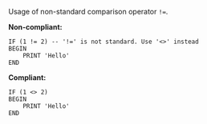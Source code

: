 Usage of non-standard comparison operator `!=`.

**Non-compliant:**

```tsql
IF (1 != 2) -- '!=' is not standard. Use '<>' instead
BEGIN
    PRINT 'Hello'
END
```

**Compliant:**

```tsql
IF (1 <> 2)
BEGIN
    PRINT 'Hello'
END
```

